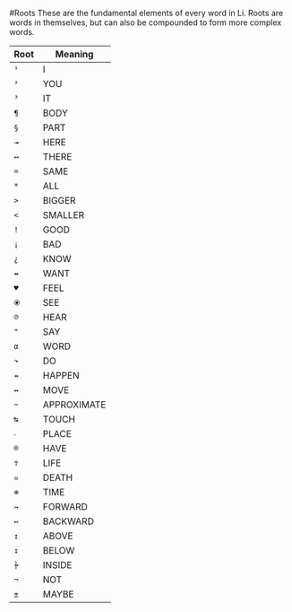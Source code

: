 #Roots
These are the fundamental elements of every word in Li. Roots are words in themselves, but can also be compounded to form more complex words.

Root|Meaning
---|---
`¹`|I
`²`|YOU
`³`|IT
`¶`|BODY
`§`|PART
`⇥`|HERE
`↤`|THERE
`=`|SAME
`*`|ALL
`>`|BIGGER
`<`|SMALLER
`!`|GOOD
`¡`|BAD
`¿`|KNOW
`⇴`|WANT
`♥`|FEEL
`⦿`|SEE
`℗`|HEAR
`"`|SAY
`α`|WORD
`↷`|DO
`⇸`|HAPPEN
`↭`|MOVE
`~`|APPROXIMATE
`↹`|TOUCH
`‧`|PLACE
`®`|HAVE
`☥`|LIFE
`☠`|DEATH
`⊕`|TIME
`↣`|FORWARD
`↢`|BACKWARD
`↥`|ABOVE
`↧`|BELOW
`⍆`|INSIDE
`¬`|NOT
`±`|MAYBE
